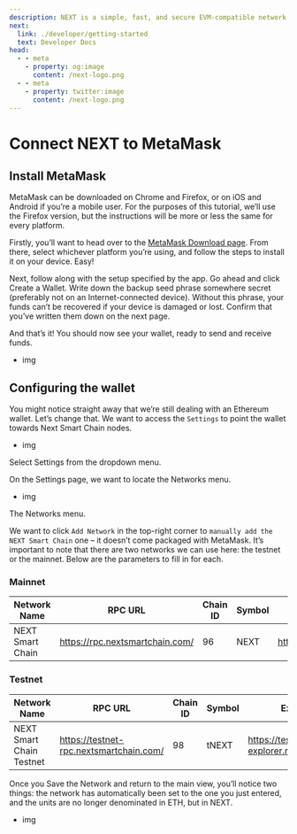 ```yaml
---
description: NEXT is a simple, fast, and secure EVM-compatible network for the next generation of decentralized applications powered by the Fantom Lachesis consensus algorithm.
next: 
  link: ./developer/getting-started
  text: Developer Docs
head:
  - - meta
    - property: og:image
      content: /next-logo.png
  - - meta
    - property: twitter:image
      content: /next-logo.png
---
```


# Connect NEXT to MetaMask

## Install MetaMask

MetaMask can be downloaded on Chrome and Firefox, or on iOS and Android if you’re a mobile user. For the purposes of this tutorial, we’ll use the Firefox version, but the instructions will be more or less the same for every platform.

Firstly, you’ll want to head over to the [MetaMask Download page](https://metamask.io/download/). From there, select whichever platform you’re using, and follow the steps to install it on your device. Easy!

Next, follow along with the setup specified by the app. Go ahead and click Create a Wallet. Write down the backup seed phrase somewhere secret (preferably not on an Internet-connected device). Without this phrase, your funds can’t be recovered if your device is damaged or lost. Confirm that you’ve written them down on the next page.

And that’s it! You should now see your wallet, ready to send and receive funds.

- img

## Configuring the wallet

You might notice straight away that we’re still dealing with an Ethereum wallet.
Let’s change that. We want to access the `Settings` to point the wallet towards Next Smart Chain nodes.

- img

Select Settings from the dropdown menu.

On the Settings page, we want to locate the Networks menu.

- img

The Networks menu.

We want to click `Add Network` in the top-right corner to `manually add the NEXT Smart Chain` one – it doesn’t come packaged with MetaMask. It’s important to note that there are two networks we can use here: the testnet or the mainnet. Below are the parameters to fill in for each.

### Mainnet

| Network Name             | RPC URL                          | Chain ID | Symbol | Explorer URL                         |
| ------------------------ | -------------------------------- | -------- | ------ | ------------------------------------ |
| NEXT Smart Chain         | https://rpc.nextsmartchain.com/  | 96       | NEXT   | https://explorer.nextsmartchain.com  | 


### Testnet

| Network Name             | RPC URL                          | Chain ID | Symbol | Explorer URL                         |
| ------------------------ | -------------------------------- | -------- | ------ | ------------------------------------ |
| NEXT Smart Chain Testnet | https://testnet-rpc.nextsmartchain.com/  | 98       | tNEXT   | https://testnet-explorer.nextsmartchain.com  | 


Once you Save the Network and return to the main view, you’ll notice two things: the network has automatically been set to the one you just entered, and the units are no longer denominated in ETH, but in NEXT.

- img
